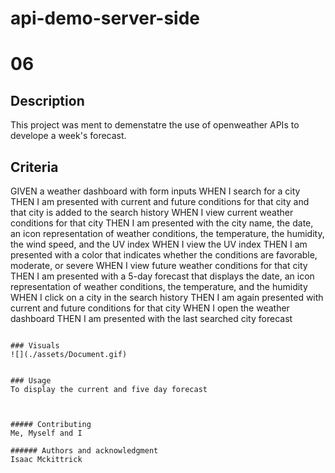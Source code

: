 # api-demo-server-side
# 06 

## Description
This project was ment to demenstatre the use of openweather APIs to develope a week's forecast. 
## Criteria

GIVEN a weather dashboard with form inputs
WHEN I search for a city
THEN I am presented with current and future conditions for that city and that city is added to the search history
WHEN I view current weather conditions for that city
THEN I am presented with the city name, the date, an icon representation of weather conditions, the temperature, the humidity, the wind speed, and the UV index
WHEN I view the UV index
THEN I am presented with a color that indicates whether the conditions are favorable, moderate, or severe
WHEN I view future weather conditions for that city
THEN I am presented with a 5-day forecast that displays the date, an icon representation of weather conditions, the temperature, and the humidity
WHEN I click on a city in the search history
THEN I am again presented with current and future conditions for that city
WHEN I open the weather dashboard
THEN I am presented with the last searched city forecast
```

### Visuals
![](./assets/Document.gif)


### Usage
To display the current and five day forecast



##### Contributing
Me, Myself and I

###### Authors and acknowledgment
Isaac Mckittrick
